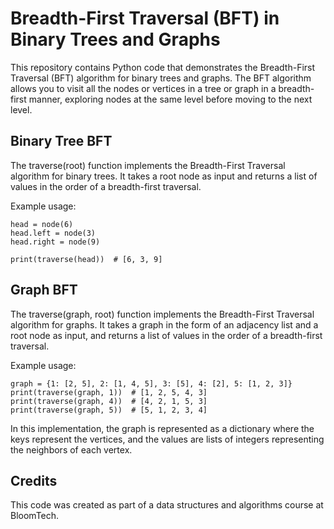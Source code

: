 
# Breadth-First Traversal (BFT) in Binary Trees and Graphs

This repository contains Python code that demonstrates the Breadth-First Traversal (BFT) algorithm for binary trees and graphs. The BFT algorithm allows you to visit all the nodes or vertices in a tree or graph in a breadth-first manner, exploring nodes at the same level before moving to the next level.

## Binary Tree BFT

The traverse(root) function implements the Breadth-First Traversal algorithm for binary trees. It takes a root node as input and returns a list of values in the order of a breadth-first traversal.

Example usage:

```
head = node(6)
head.left = node(3)
head.right = node(9)

print(traverse(head))  # [6, 3, 9]
```

## Graph BFT

The traverse(graph, root) function implements the Breadth-First Traversal algorithm for graphs. It takes a graph in the form of an adjacency list and a root node as input, and returns a list of values in the order of a breadth-first traversal.

Example usage:

```
graph = {1: [2, 5], 2: [1, 4, 5], 3: [5], 4: [2], 5: [1, 2, 3]}
print(traverse(graph, 1))  # [1, 2, 5, 4, 3]
print(traverse(graph, 4))  # [4, 2, 1, 5, 3]
print(traverse(graph, 5))  # [5, 1, 2, 3, 4]
```

In this implementation, the graph is represented as a dictionary where the keys represent the vertices, and the values are lists of integers representing the neighbors of each vertex.

## Credits

This code was created as part of a data structures and algorithms course at BloomTech.